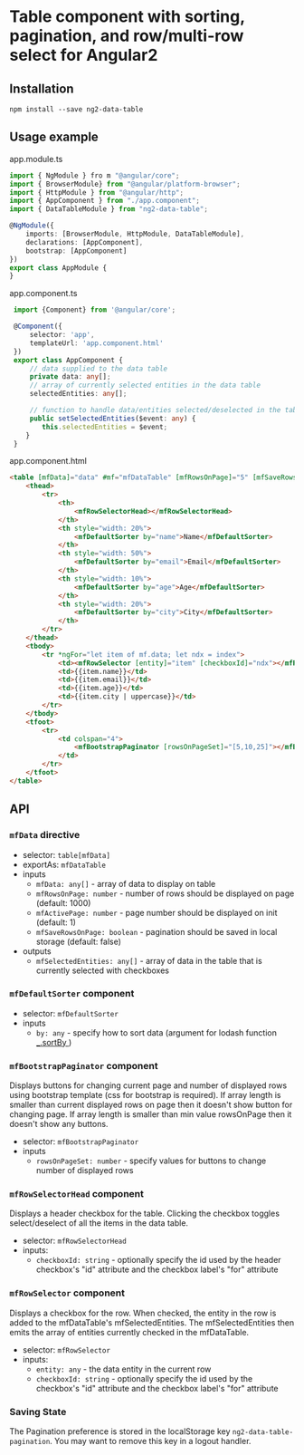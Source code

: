 # Table component with sorting, pagination, and row/multi-row select for Angular2

## Installation

```
npm install --save ng2-data-table
```

## Usage example

app.module.ts
```typescript
import { NgModule } fro m "@angular/core";
import { BrowserModule} from "@angular/platform-browser";
import { HttpModule } from "@angular/http";
import { AppComponent } from "./app.component";
import { DataTableModule } from "ng2-data-table";

@NgModule({
    imports: [BrowserModule, HttpModule, DataTableModule],
    declarations: [AppComponent],
    bootstrap: [AppComponent]
})
export class AppModule {
}
```

app.component.ts
```typescript
 import {Component} from '@angular/core';

 @Component({
     selector: 'app',
     templateUrl: 'app.component.html'
 })
 export class AppComponent {
     // data supplied to the data table
     private data: any[];
     // array of currently selected entities in the data table
     selectedEntities: any[];

     // function to handle data/entities selected/deselected in the table 
     public setSelectedEntities($event: any) {
        this.selectedEntities = $event;
    }
 }
```

app.component.html
```html
<table [mfData]="data" #mf="mfDataTable" [mfRowsOnPage]="5" [mfSaveRowsOnPage]="true" (mfSelectedEntities)="setSelectedEntities($event)">
    <thead>
        <tr>
            <th>
                <mfRowSelectorHead></mfRowSelectorHead>
            </th>
            <th style="width: 20%">
                <mfDefaultSorter by="name">Name</mfDefaultSorter>
            </th>
            <th style="width: 50%">
                <mfDefaultSorter by="email">Email</mfDefaultSorter>
            </th>
            <th style="width: 10%">
                <mfDefaultSorter by="age">Age</mfDefaultSorter>
            </th>
            <th style="width: 20%">
                <mfDefaultSorter by="city">City</mfDefaultSorter>
            </th>
        </tr>
    </thead>
    <tbody>
        <tr *ngFor="let item of mf.data; let ndx = index">
            <td><mfRowSelector [entity]="item" [checkboxId]="ndx"></mfRowSelector></td>
            <td>{{item.name}}</td>
            <td>{{item.email}}</td>
            <td>{{item.age}}</td>
            <td>{{item.city | uppercase}}</td>
        </tr>
    </tbody>
    <tfoot>
        <tr>
            <td colspan="4">
                <mfBootstrapPaginator [rowsOnPageSet]="[5,10,25]"></mfBootstrapPaginator>
            </td>
        </tr>
    </tfoot>
</table>
```

## API

### `mfData` directive

 - selector: `table[mfData]`
 - exportAs: `mfDataTable`
 - inputs
   - `mfData: any[]` - array of data to display on table
   - `mfRowsOnPage: number` - number of rows should be displayed on page (default: 1000)
   - `mfActivePage: number` - page number should be displayed on init (default: 1)
   - `mfSaveRowsOnPage: boolean` - pagination should be saved in local storage (default: false)
 - outputs
   - `mfSelectedEntities: any[]` - array of data in the table that is currently selected with checkboxes

### `mfDefaultSorter` component

 - selector: `mfDefaultSorter`
 - inputs
   - `by: any` - specify how to sort data (argument for lodash function [_.sortBy ](https://lodash.com/docs#sortBy))

### `mfBootstrapPaginator` component
Displays buttons for changing current page and number of displayed rows using bootstrap template (css for bootstrap is required). If array length is smaller than current displayed rows on page then it doesn't show button for changing page. If array length is smaller than min value rowsOnPage then it doesn't show any buttons.

 - selector: `mfBootstrapPaginator`
 - inputs
   - `rowsOnPageSet: number` - specify values for buttons to change number of displayed rows

### `mfRowSelectorHead` component
Displays a header checkbox for the table. Clicking the checkbox toggles select/deselect of all the items in the data table.

 - selector: `mfRowSelectorHead`
 - inputs:
   - `checkboxId: string` - optionally specify the id used by the header checkbox's "id" attribute and the checkbox label's "for" attribute

### `mfRowSelector` component
Displays a checkbox for the row. When checked, the entity in the row is added to the mfDataTable's mfSelectedEntities. The mfSelectedEntities then emits the array of entities currently checked in the mfDataTable.

 - selector: `mfRowSelector`
 - inputs:
   - `entity: any` - the data entity in the current row
   - `checkboxId: string` - optionally specify the id used by the checkbox's "id" attribute and the checkbox label's "for" attribute

### Saving State
The Pagination preference is stored in the localStorage key `ng2-data-table-pagination`. You may want to remove this key in a logout handler.
